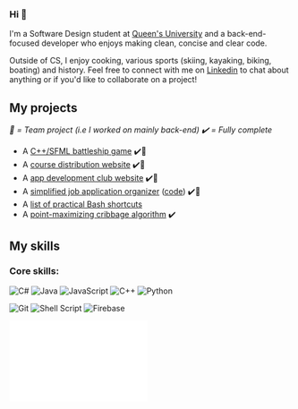 ### Hi 👋

I'm a Software Design student at [Queen's University](https://www.queensu.ca/) and a back-end-focused developer who enjoys making clean, concise and clear code.

Outside of CS, I enjoy cooking, various sports (skiing, kayaking, biking, boating) and history. Feel free to connect with me on [Linkedin](https://www.linkedin.com/in/reid-moffat) to chat about anything or if you'd like to collaborate on a project!

## My projects
*🤝 = Team project (i.e I worked on mainly back-end) ✔️ = Fully complete*

<div align="left">
    <ul>
        <li>A <a href="https://github.com/reid-moffat/battleship">C++/SFML battleship game</a> ✔️🤝</li>
        <li>A <a href="https://qubirdhunter.com/">course distribution website</a> ✔️🤝</li>
        <li>A <a href="https://www.qtma.ca/">app development club website</a> ✔️🤝</li>
        <li>A <a href="https://venatoapp.ca/">simplified job application organizer</a> (<a href="https://github.com/Olivia-Chen-Xu/Venato">code</a>) ✔️🤝</li>
        <li>A <a href="https://github.com/reid-moffat/bash-shortcuts">list of practical Bash shortcuts</a></li>
        <li>A <a href="https://github.com/reid-moffat/cribbage-strategy">point-maximizing cribbage algorithm</a> ✔️</li>
    </ul>
</div>

<!--
Private/initial development:
* An improved version of the traditional Space Invaders game
* A free [stock price notifier](https://reid-moffat.github.io/stock-alert/) 🤝 *(Not functional yet)*
* An online Cottage guest book and management system
-->

## My skills

### Core skills:

![C#](https://img.shields.io/badge/c%23-%23239120.svg?style=for-the-badge&logo=c-sharp&logoColor=white) ![Java](https://img.shields.io/badge/java-%23ED8B00.svg?style=for-the-badge&logo=java&logoColor=white) ![JavaScript](https://img.shields.io/badge/javascript-%23323330.svg?style=for-the-badge&logo=javascript&logoColor=%23F7DF1E) ![C++](https://img.shields.io/badge/c++-%2300599C.svg?style=for-the-badge&logo=c%2B%2B&logoColor=white) ![Python](https://img.shields.io/badge/python-3670A0?style=for-the-badge&logo=python&logoColor=ffdd54)

![Git](https://img.shields.io/badge/git-%23F05033.svg?style=for-the-badge&logo=git&logoColor=white) ![Shell Script](https://img.shields.io/badge/shell_script-%23121011.svg?style=for-the-badge&logo=gnu-bash&logoColor=white) ![Firebase](https://img.shields.io/badge/firebase-%23039BE5.svg?style=for-the-badge&logo=firebase)

<!--
### Other/minor skills:

**Tools/frameworks:** Apache Maven, LaTeX, React

**IDEs:** JetBrains (CLion, IntelliJ, WebStorm, Pycharm), Visual studio [code]
-->

<!-- <p align="center">
    <img align="centre" src="https://github-profile-trophy.vercel.app/?username=reid-moffat&theme=chalk&column=7&rank=SECRET,SSS,SS,S,AAA,AA,A,B,C">
</p> -->

<img style="display: inline-block; margin-left: auto; margin-right: auto; width: 49%" src="https://github.com/reid-moffat/fancy-github-stats/blob/master/generated/overview.svg">

